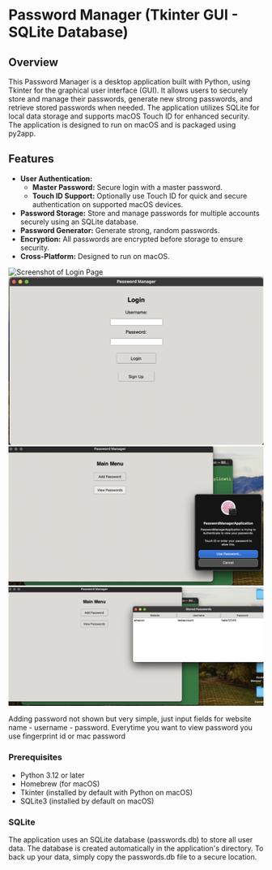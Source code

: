 # Password Manager (Tkinter GUI - SQLite Database)

## Overview

This Password Manager is a desktop application built with Python, using Tkinter for the graphical user interface (GUI). It allows users to securely store and manage their passwords, generate new strong passwords, and retrieve stored passwords when needed. The application utilizes SQLite for local data storage and supports macOS Touch ID for enhanced security. The application is designed to run on macOS and is packaged using py2app.

## Features

- **User Authentication:**
  - **Master Password:** Secure login with a master password.
  - **Touch ID Support:** Optionally use Touch ID for quick and secure authentication on supported macOS devices.
- **Password Storage:** Store and manage passwords for multiple accounts securely using an SQLite database.
- **Password Generator:** Generate strong, random passwords.
- **Encryption:** All passwords are encrypted before storage to ensure security.
- **Cross-Platform:** Designed to run on macOS.

![Screenshot of Login Page](singup.png)
![Screenshot of Login Page](login.png)
![Screenshot of Login Page](mainmenu.png)
![Screenshot of Login Page](storedpass.png)

Adding password not shown but very simple, just input fields for website name - username - password. Everytime you want to view password you use fingerprint id or mac password




### Prerequisites

- Python 3.12 or later
- Homebrew (for macOS)
- Tkinter (installed by default with Python on macOS)
- SQLite3 (installed by default on macOS)

### SQLite
The application uses an SQLite database (passwords.db) to store all user data. 
The database is created automatically in the application's directory. 
To back up your data, simply copy the passwords.db file to a secure location.
